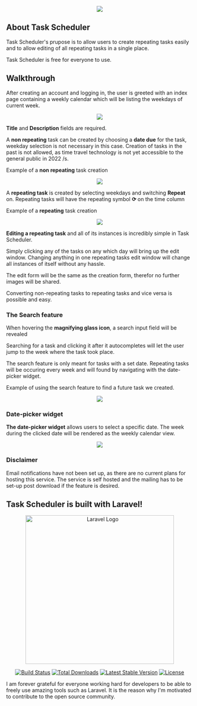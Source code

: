 <p align="center">
<img src="https://i.ibb.co/W0PShQm/Untitled.png"></p>
</p>

## About Task Scheduler

Task Scheduler's prupose is to allow users to create repeating tasks easily and to allow editing of all repeating tasks in a single place.

Task Scheduler is free for everyone to use.

## Walkthrough

After creating an account and logging in, the user is greeted with an index page containing a weekly calendar which will be listing the weekdays of current week.

<p align="center">
<img src="https://i.ibb.co/CtJJzsF/image-2022-12-09-023614656.png"></p>
</p>

**Title** and **Description** fields are required.

A **non repeating** task can be created by choosing a **date due** for the task, weekday selection is not necessary in this case.
Creation of tasks in the past is not allowed, as time travel technology is not yet accessible to the general public in 2022 /s.

Example of a **non repeating** task creation
<p align="center">
<img src="https://i.ibb.co/sjzT1RQ/opera-p-ZKF5759jy.gif"></p>
</p>

A **repeating task** is created by selecting weekdays and switching **Repeat** on. Repeating tasks will have the repeating symbol **⟳** on the time column 

Example of a **repeating** task creation

<p align="center">
<img src="https://i.ibb.co/NTjsGQD/opera-8b0m5s-AEvx.gif">
</p>

**Editing a repeating task** and all of its instances is incredibly simple in Task Scheduler.

Simply clicking any of the tasks on any which day will bring up the edit window. Changing anything in one repeating tasks edit window will change all instances of itself without any hassle.

The edit form will be the same as the creation form, therefor no further images will be shared.

Converting non-repeating tasks to repeating tasks and vice versa is possible and easy.

### The Search feature

When hovering the **magnifying glass icon**, a search input field will be revealed

Searching for a task and clicking it after it autocompletes will let the user jump to the week where the task took place.

The search feature is only meant for tasks with a set date. Repeating tasks will be occuring every week and will found by navigating with the date-picker widget.

Example of using the search feature to find a future task we created.

<p align="center">
<img src="https://i.ibb.co/K7FrQVn/opera-iic-UYZqup-H.gif">
</p>

### Date-picker widget

**The date-picker widget** allows users to select a specific date. The week during the clicked date will be rendered as the weekly calendar view.

<p align="center">
<img src="https://i.ibb.co/mhrzJf5/image-2022-12-09-031804056.png">
</p>

### Disclaimer
Email notifications have not been set up, as there are no current plans for hosting this service. The service is self hosted and the mailing has to be set-up post download if the feature is desired.

## Task Scheduler is built with Laravel!

<p align="center"><a href="https://laravel.com" target="_blank"><img src="https://raw.githubusercontent.com/laravel/art/master/logo-lockup/5%20SVG/2%20CMYK/1%20Full%20Color/laravel-logolockup-cmyk-red.svg" width="400" alt="Laravel Logo"></a></p>

<p align="center">
<a href="https://travis-ci.org/laravel/framework"><img src="https://travis-ci.org/laravel/framework.svg" alt="Build Status"></a>
<a href="https://packagist.org/packages/laravel/framework"><img src="https://img.shields.io/packagist/dt/laravel/framework" alt="Total Downloads"></a>
<a href="https://packagist.org/packages/laravel/framework"><img src="https://img.shields.io/packagist/v/laravel/framework" alt="Latest Stable Version"></a>
<a href="https://packagist.org/packages/laravel/framework"><img src="https://img.shields.io/packagist/l/laravel/framework" alt="License"></a>
</p>

I am forever grateful for everyone working hard for developers to be able to freely use amazing tools such as Laravel. It is the reason why I'm motivated to contribute to the open source community.
